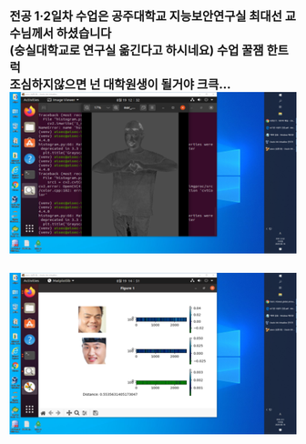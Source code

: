 전공 1·2일차 수업은 공주대학교 지능보안연구실 최대선 교수님께서 하셨습니다  
(숭실대학교로 연구실 옮긴다고 하시네요)
수업 꿀잼 한트럭  
조심하지않으면 넌 대학원생이 될거야 크큭...  
![title](../srcs/MTCNN_1.png)  
-----
![title](../srcs/MTCNN_2.png)  
-----
